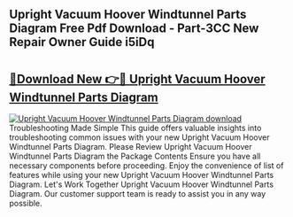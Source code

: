 ## Upright Vacuum Hoover Windtunnel Parts Diagram Free Pdf Download - Part-3CC New Repair Owner Guide i5iDq

# <h2><a href="http://dfs0sf.blite.top/?on=Upright+Vacuum+Hoover+Windtunnel+Parts+Diagram">🔗Download New 👉🔴 Upright Vacuum Hoover Windtunnel Parts Diagram</a></h2>

[![Upright Vacuum Hoover Windtunnel Parts Diagram download](https://i.imgur.com/lujVjoI.png)](http://dfs0sf.blite.top/?on=Upright+Vacuum+Hoover+Windtunnel+Parts+Diagram)
Troubleshooting Made Simple This guide offers valuable insights into troubleshooting common issues with your new Upright Vacuum Hoover Windtunnel Parts Diagram. Please Review Upright Vacuum Hoover Windtunnel Parts Diagram the Package Contents Ensure you have all necessary components before proceeding. Enjoy the convenience of list of features while using your new Upright Vacuum Hoover Windtunnel Parts Diagram. Let's Work Together Upright Vacuum Hoover Windtunnel Parts Diagram. Our customer support team is ready to assist you in any way possible.
